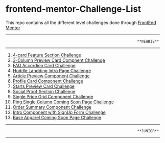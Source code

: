 # frontend-mentor-Challenge-List
This repo contains all the different level challenges done through [FrontEnd Mentor](https://www.frontendmentor.io/challenges)

************************************************************************************************************
                                                                **NEWBIE**
************************************************************************************************************

1. [4-card Feature Section Challenge](https://github.com/AmanpreetSingh1995/newbie-4-card-feature-section)
2. [3-Column Preview Card Compnent Challenge](https://github.com/AmanpreetSingh1995/newbie-3-col-preview-card-component)
3. [FAQ Accordion Card Challenge](https://github.com/AmanpreetSingh1995/newbie-faq-accordion-card)
4. [Huddle Landding Intro Page Challenge](https://github.com/AmanpreetSingh1995/newbie-huddle-landing-intro-page)
5. [Article Preview Component Challenge](https://github.com/AmanpreetSingh1995/newbie-article-preview-component)
6. [Profile Card Component Challenge](https://github.com/AmanpreetSingh1995/newbie-profile-card-component)
7. [Starts Preview Card Challenge](https://github.com/AmanpreetSingh1995/newbie-stats-preview-card)
8. [Social Proof Section Challenge](https://github.com/AmanpreetSingh1995/newbie-social-proof-section)
9. [Single Price Grid Component Challenge](https://github.com/AmanpreetSingh1995/newbie-single-price-grid-component)
10. [Ping Single Column Coming Soon Page Challenge](https://github.com/AmanpreetSingh1995/newbie-ping-single-column-coming-soon-page)
11. [Order Summary Component Challenge](https://github.com/AmanpreetSingh1995/newbie-order-summary-component)
12. [Intro Component with SignUp Form Challenge](https://github.com/AmanpreetSingh1995/newbie-intro-component-with-sign-up-form)
13. [Base Apparel Coming Soon Page Challenge](https://github.com/AmanpreetSingh1995/newbie-Base-Apparel-coming-soon-page)

************************************************************************************************************
                                                                **JUNIOR**
************************************************************************************************************
